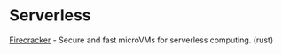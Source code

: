 # Serverless

 [Firecracker](https://github.com/firecracker-microvm/firecracker) - Secure and fast microVMs for serverless computing. (rust)

